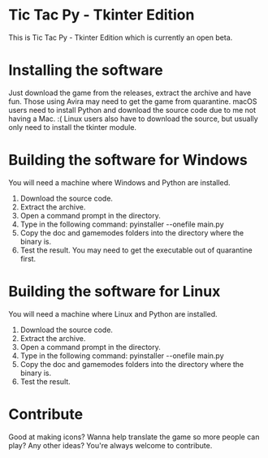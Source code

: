 # Tic Tac Py - Tkinter Edition

This is Tic Tac Py - Tkinter Edition which is currently an open beta.

# Installing the software

Just download the game from the releases, extract the archive and have fun. Those using Avira may need to get the game from quarantine. macOS users need to install Python and download the source code due to me not having a Mac. :( Linux users also have to download the source, but usually only need to install the tkinter module.

# Building the software for Windows

You will need a machine where Windows and Python are installed.

1. Download the source code.
2. Extract the archive.
3. Open a command prompt in the directory.
4. Type in the following command: pyinstaller --onefile main.py
5. Copy the doc and gamemodes folders into the directory where the binary is.
6. Test the result. You may need to get the executable out of quarantine first.

# Building the software for Linux

You will need a machine where Linux and Python are installed.

1. Download the source code.
2. Extract the archive.
3. Open a command prompt in the directory.
4. Type in the following command: pyinstaller --onefile main.py
5. Copy the doc and gamemodes folders into the directory where the binary is.
6. Test the result.

# Contribute

Good at making icons? Wanna help translate the game so more people can play? Any other ideas? You're always welcome to contribute.